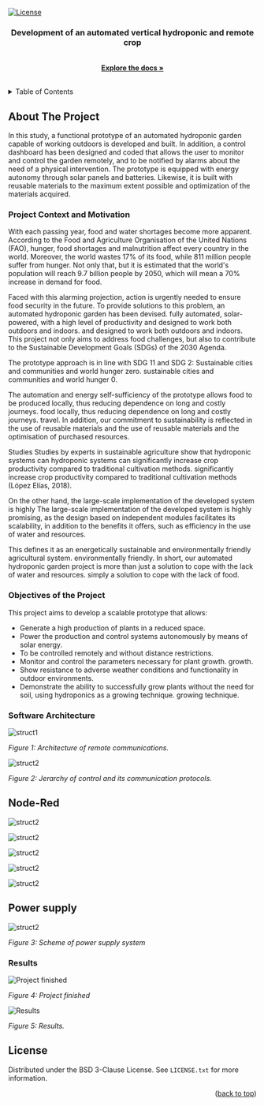 <a name="readme-top"></a>

[![License](https://img.shields.io/badge/License-BSD_3--Clause-blue.svg)](https://opensource.org/licenses/BSD-3-Clause)
<br />
<div align="center">
  
  <h3 align="center">Development of an automated vertical hydroponic and remote crop</h3>

  <p align="center">
    <br />
    <a href="David_Redondo_TFG.pdf"><strong>Explore the docs »</strong></a>
    <br />
    <br />
  </p>
</div>



<!-- TABLE OF CONTENTS -->
<details>
  <summary>Table of Contents</summary>
  <ol>
    <li>
      <a href="#about-the-project">About The Project</a>
      <ul>
        <li><a href="#project-context-and-motivation">Project Context and Motivation</a></li>
        <li><a href="#objectives-of-the-project">Objectives of the Project</a></li>
        <li><a href="#software-architecture">Software Architecture</a></li>
      </ul>
    </li>
    <li><a href="#results">Usage</a></li>
    <li><a href="#license">License</a></li>
  </ol>
</details>



<!-- ABOUT THE PROJECT -->
## About The Project

In this study, a functional prototype of an automated hydroponic garden capable of working outdoors is developed and built. 
In addition, a control dashboard has been designed and coded that allows the user to monitor and control the garden remotely, and to be notified by alarms about the need of a physical intervention.
The prototype is equipped with energy autonomy through solar panels and batteries.
Likewise, it is built with reusable materials to the maximum extent possible and  optimization of the materials acquired.

### Project Context and Motivation

With each passing year, food and water shortages become more apparent. According to the Food and Agriculture Organisation of the United Nations (FAO), hunger, food shortages and malnutrition affect every country in the world. Moreover, the world wastes 17% of its food, while 811 million people suffer from hunger. Not only that, but it is estimated that the world's population will reach 9.7 billion people by 2050, which will mean a 70% increase in demand for food. 

Faced with this alarming projection, action is urgently needed to ensure food security in the future. To provide solutions to this problem, an automated hydroponic garden has been devised. fully automated, solar-powered, with a high level of productivity and designed to work both outdoors and indoors. and designed to work both outdoors and indoors. This project not only aims to address food challenges, but also to contribute to the Sustainable Development Goals (SDGs) of the 2030 Agenda.

The prototype approach is in line with SDG 11 and SDG 2: Sustainable cities and communities and world hunger zero. sustainable cities and communities and world hunger 0.

The automation and energy self-sufficiency of the prototype allows food to be produced locally, thus reducing dependence on long and costly journeys. 
food locally, thus reducing dependence on long and costly journeys. 
travel. In addition, our commitment to sustainability is reflected in the use of reusable materials and the use of reusable materials and the optimisation of purchased resources. 

Studies Studies by experts in sustainable agriculture show that hydroponic systems can hydroponic systems can significantly increase crop productivity compared to traditional cultivation methods. significantly increase crop productivity compared to traditional cultivation methods (López Elías, 2018).

On the other hand, the large-scale implementation of the developed system is highly The large-scale implementation of the developed system is highly promising, as the design based on independent modules facilitates its scalability, in addition to the benefits it offers, such as efficiency in the use of water and resources. 

This defines it as an energetically sustainable and environmentally friendly agricultural system. environmentally friendly.
In short, our automated hydroponic garden project is more than just a solution to cope with the lack of water and resources. simply a solution to cope with the lack of food.

### Objectives of the Project

This project aims to develop a scalable prototype that allows:
- Generate a high production of plants in a reduced space.
- Power the production and control systems autonomously by means of solar energy. 
- To be controlled remotely and without distance restrictions.
- Monitor and control the parameters necessary for plant growth. 
growth.
- Show resistance to adverse weather conditions and functionality in outdoor environments.
- Demonstrate the ability to successfully grow plants without the need for soil, using hydroponics as a growing technique. growing technique.

### Software Architecture

![struct1](figs/struct2.png)

*Figure 1: Architecture of remote communications.*

![struct2](figs/struct1.png)

*Figure 2: Jerarchy of control and its communication protocols.*

## Node-Red
![struct2](figs/overview.png)

![struct2](figs/esp_cam.png)

![struct2](figs/control.png)

![struct2](figs/Comsuption.png)

![struct2](figs/sql.png)

## Power supply

![struct2](figs/solar.png)

*Figure 3: Scheme of power supply system*

### Results

![Project finished](./figs/final.jpg)

*Figure 4: Project finished*

![Results](figs/results.png)

*Figure 5: Results.*

<!-- LICENSE -->
## License

Distributed under the BSD 3-Clause License. See `LICENSE.txt` for more information.

<p align="right">(<a href="#readme-top">back to top</a>)</p>
